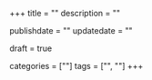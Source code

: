 +++
title = ""
description = ""

publishdate = ""
updatedate = ""

draft = true

categories = [""]
tags = ["", ""]
+++
